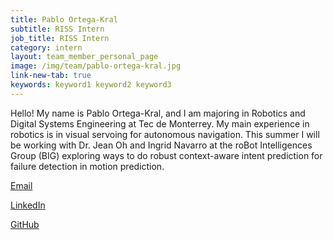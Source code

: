 ```yaml
---
title: Pablo Ortega-Kral
subtitle: RISS Intern
job_title: RISS Intern
category: intern
layout: team_member_personal_page
image: /img/team/pablo-ortega-kral.jpg
link-new-tab: true
keywords: keyword1 keyword2 keyword3
---
```


Hello! My name is Pablo Ortega-Kral, and I am majoring in Robotics and
Digital Systems Engineering at Tec de Monterrey. My main experience
in robotics is in visual servoing for autonomous navigation. This summer
I will be working with  Dr. Jean Oh and Ingrid Navarro at the roBot Intelligences
Group (BIG) exploring ways to do robust context-aware intent prediction for
failure detection in motion prediction.

[Email](mailto:2001.paok@gmail.com)

[LinkedIn](https://www.linkedin.com/in/paok/)

[GitHub](https://github.com/PAOK-2001)
